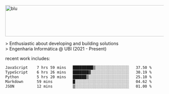 
<img width="1415" height="100" alt="blu" src="https://github.com/rdsilva01/rdsilva01/assets/101207588/deb060e5-d035-4f09-b511-e3f50605b207">

\> Enthusiastic about developing and building solutions <br>
\> Engenharia Informática @ UBI (2021 - Present)

<!-- <a href="https://www.rodrigosilva.live/">personal website</a> 🏁 -->

<!-- ![](https://komarev.com/ghpvc/?username=rdsilva01) -->

recent work includes:
<!--START_SECTION:waka-->

```txt
JavaScript    7 hrs 59 mins   █████████▒░░░░░░░░░░░░░░░   37.50 %
TypeScript    6 hrs 26 mins   ███████▓░░░░░░░░░░░░░░░░░   30.19 %
Python        5 hrs 20 mins   ██████▒░░░░░░░░░░░░░░░░░░   25.10 %
Markdown      59 mins         █░░░░░░░░░░░░░░░░░░░░░░░░   04.62 %
JSON          12 mins         ▒░░░░░░░░░░░░░░░░░░░░░░░░   01.00 %
```

<!--END_SECTION:waka-->

